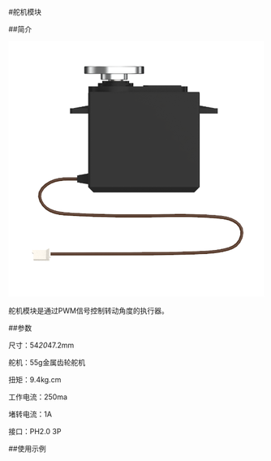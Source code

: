 #舵机模块

##简介

![](./images/render_servo.png)

舵机模块是通过PWM信号控制转动角度的执行器。

##参数

尺寸：54*20*47.2mm

舵机：55g金属齿轮舵机

扭矩：9.4kg.cm

工作电流：250ma

堵转电流：1A

接口：PH2.0 3P

##使用示例

